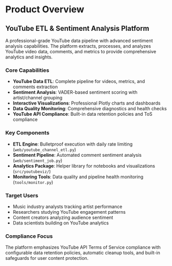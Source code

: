 # Product Overview

## YouTube ETL & Sentiment Analysis Platform

A professional-grade YouTube data pipeline with advanced sentiment analysis capabilities. The platform extracts, processes, and analyzes YouTube video data, comments, and metrics to provide comprehensive analytics and insights.

### Core Capabilities

- **YouTube Data ETL**: Complete pipeline for videos, metrics, and comments extraction
- **Sentiment Analysis**: VADER-based sentiment scoring with artist/channel grouping  
- **Interactive Visualizations**: Professional Plotly charts and dashboards
- **Data Quality Monitoring**: Comprehensive diagnostics and health checks
- **YouTube API Compliance**: Built-in data retention policies and ToS compliance

### Key Components

- **ETL Engine**: Bulletproof execution with daily rate limiting (`web/youtube_channel_etl.py`)
- **Sentiment Pipeline**: Automated comment sentiment analysis (`web/sentiment_job.py`)
- **Analytics Package**: Helper library for notebooks and visualizations (`src/youtubeviz/`)
- **Monitoring Tools**: Data quality and pipeline health monitoring (`tools/monitor.py`)

### Target Users

- Music industry analysts tracking artist performance
- Researchers studying YouTube engagement patterns
- Content creators analyzing audience sentiment
- Data scientists building on YouTube analytics

### Compliance Focus

The platform emphasizes YouTube API Terms of Service compliance with configurable data retention policies, automatic cleanup tools, and built-in safeguards for user content protection.